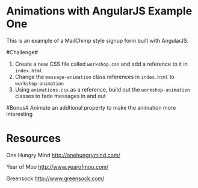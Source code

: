 Animations with AngularJS Example One
==============

This is an example of a MailChimp style signup form built with AngularJS. 

#Challenge#
1. Create a new CSS file called ```workshop.css``` and add a reference to it in ```index.html```
2. Change the ```message-animation``` class references in ```index.html``` to ```workshop-animation```
3. Using ```animations.css``` as a reference, build out the ```workshop-animation``` classes to fade messages in and out

#Bonus#
Animate an addtional property to make the animation more interesting

Resources
========================

One Hungry Mind
http://onehungrymind.com/

Year of Moo
http://www.yearofmoo.com/

Greensock
http://www.greensock.com/